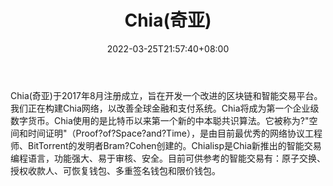 ﻿---
weight: 
title: "Chia(奇亚)"
description: "Chia(奇亚)官网"
date: 2022-03-25T21:57:40+08:00
lastmod: 2022-03-25T16:45:40+08:00
draft: false
authors: ["Metabd"]
featuredImage: "chiaqiya.png"
link: ""
tags: ["数字代币","Chia(奇亚)"]
categories: ["navigation"]
navigation: ["数字代币"]
lightgallery: true
toc: true
pinned: false
recommend: false
recommend1: false
---
Chia(奇亚)于2017年8月注册成立，旨在开发一个改进的区块链和智能交易平台。我们正在构建Chia网络，以改善全球金融和支付系统。Chia将成为第一个企业级数字货币。Chia使用的是比特币以来第一个新的中本聪共识算法。它被称为?"空间和时间证明"（Proof?of?Space?and?Time），是由目前最优秀的网络协议工程师、BitTorrent的发明者Bram?Cohen创建的。Chialisp是Chia新推出的智能交易编程语言，功能强大、易于审核、安全。目前可供参考的智能交易有：原子交换、授权收款人、可恢复钱包、多重签名钱包和限价钱包。

